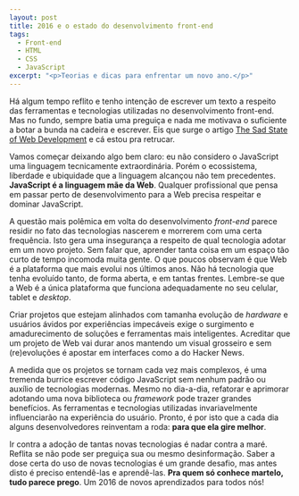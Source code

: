 ```yaml
---
layout: post
title: 2016 e o estado do desenvolvimento front-end
tags:
  - Front-end
  - HTML
  - CSS
  - JavaScript
excerpt: "<p>Teorias e dicas para enfrentar um novo ano.</p>"
---
```


Há algum tempo reflito e tenho intenção de escrever um texto a respeito das ferramentas e tecnologias utilizadas no desenvolvimento front-end. Mas no fundo, sempre batia uma preguiça e nada me motivava o suficiente a botar a bunda na cadeira e escrever. Eis que surge o artigo [The Sad State of Web Development](https://medium.com/@wob/the-sad-state-of-web-development-1603a861d29f) e cá estou pra retrucar.

Vamos começar deixando algo bem claro: eu não considero o JavaScript uma linguagem tecnicamente extraordinária. Porém o ecossistema, liberdade e ubiquidade que a linguagem alcançou não tem precedentes. **JavaScript é a linguagem mãe da Web**. Qualquer profissional que pensa em passar perto de desenvolvimento para a Web precisa respeitar e dominar JavaScript.

A questão mais polêmica em volta do desenvolvimento *front-end* parece residir no fato das tecnologias nascerem e morrerem com uma certa frequência. Isto gera uma insegurança a respeito de qual tecnologia adotar em um novo projeto. Sem falar que, aprender tanta coisa em um espaço tão curto de tempo incomoda muita gente. O que poucos observam é que Web é a plataforma que mais evolui nos últimos anos. Não há tecnologia que tenha evoluído tanto, de forma aberta, e em tantas frentes. Lembre-se que a Web é a única plataforma que funciona adequadamente no seu celular, tablet e *desktop*.

Criar projetos que estejam alinhados com tamanha evolução de *hardware* e usuários ávidos por experiências impecáveis exige o surgimento e amadurecimento de soluções e ferramentas mais inteligentes. Acreditar que um projeto de Web vai durar anos mantendo um visual grosseiro e sem (re)evoluções é apostar em interfaces como a do Hacker News.

A medida que os projetos se tornam cada vez mais complexos, é uma tremenda burrice escrever código JavaScript sem nenhum padrão ou auxílio de tecnologias modernas. Mesmo no dia-a-dia, refatorar e aprimorar adotando uma nova biblioteca ou *framework* pode trazer grandes benefícios. As ferramentas e tecnologias utilizadas invariavelmente influenciarão na experiência do usuário. Pronto, é por isto que a cada dia alguns desenvolvedores reinventam a roda: **para que ela gire melhor**.

Ir contra a adoção de tantas novas tecnologias é nadar contra a maré. Reflita se não pode ser preguiça sua ou mesmo desinformação. Saber a dose certa do uso de novas tecnologias é um grande desafio, mas antes disto é preciso entendê-las e aprendê-las. **Pra quem só conhece martelo, tudo parece prego**. Um 2016 de novos aprendizados para todos nós!

